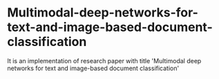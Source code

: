 # Multimodal-deep-networks-for-text-and-image-based-document-classification
It is an implementation of research paper with title 'Multimodal deep networks for text and image-based document classification'

